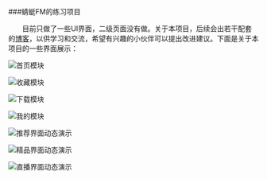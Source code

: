 ###蜻蜓FM的练习项目

&emsp;&emsp;目前只做了一些UI界面，二级页面没有做。关于本项目，后续会出若干配套的[博客](http://blog.csdn.net/enrica_shi)，以供学习和交流，希望有兴趣的小伙伴可以提出改进建议。下面是关于本项目的一些界面展示：



![首页模块](img/首页.png)



![收藏模块](img/收藏.png)



![下载模块](img/下载.png)





![我的模块](img/我的.png)





![推荐界面动态演示](img/推荐界面.gif)





![精品界面动态演示](img/精品界面.gif)





![直播界面动态演示](img/直播界面.gif)